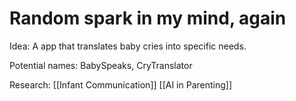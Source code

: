 # Random spark in my mind, again

Idea: A app that translates baby cries into specific needs.

Potential names: BabySpeaks, CryTranslator

Research: [[Infant Communication]] [[AI in Parenting]]
